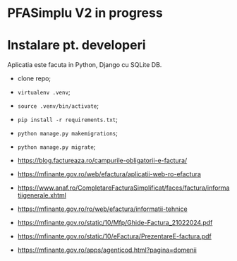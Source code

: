 # PFASimplu V2 in progress


# Instalare pt. developeri

Aplicatia este facuta in Python, Django cu SQLite DB. 

- clone repo;
- `virtualenv .venv`;
- `source .venv/bin/activate`;
- `pip install -r requirements.txt`;
- `python manage.py makemigrations`;
- `python manage.py migrate`;



- https://blog.factureaza.ro/campurile-obligatorii-e-factura/
- https://mfinante.gov.ro/web/efactura/aplicatii-web-ro-efactura
- https://www.anaf.ro/CompletareFacturaSimplificat/faces/factura/informatiigenerale.xhtml
- https://mfinante.gov.ro/ro/web/efactura/informatii-tehnice
- https://mfinante.gov.ro/static/10/Mfp/Ghide-Factura_21022024.pdf
- https://mfinante.gov.ro/static/10/eFactura/PrezentareE-factura.pdf
- https://mfinante.gov.ro/apps/agenticod.html?pagina=domenii
